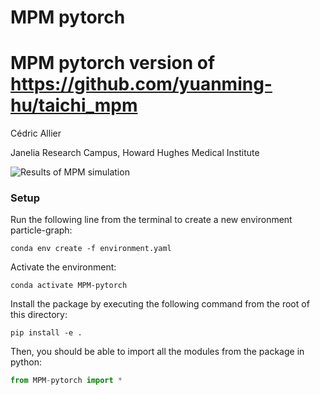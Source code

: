 # MPM pytorch

# MPM pytorch version of https://github.com/yuanming-hu/taichi_mpm
Cédric Allier

Janelia Research Campus, Howard Hughes Medical Institute


![Results of MPM simulation](ressources/MPM-simu.png)


### Setup
Run the following line from the terminal to create a new environment particle-graph:
```
conda env create -f environment.yaml
```

Activate the environment:
```
conda activate MPM-pytorch
```

Install the package by executing the following command from the root of this directory:
```
pip install -e .
```

Then, you should be able to import all the modules from the package in python:

```python
from MPM-pytorch import *
```
